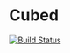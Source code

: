 # Cubed
[![Build Status](https://travis-ci.org/Focusvity/Cubed.svg?branch=master)](https://travis-ci.org/Focusvity/Cubed)
